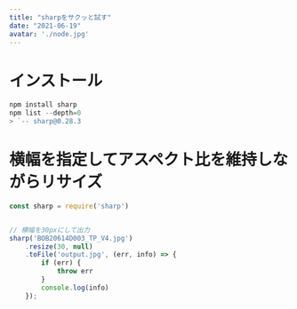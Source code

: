 ```yaml
---
title: "sharpをサクッと試す"
date: "2021-06-19"
avatar: './node.jpg'
---
```


# インストール
```javascript
npm install sharp
npm list --depth=0
> `-- sharp@0.28.3
```


# 横幅を指定してアスペクト比を維持しながらリサイズ
```javascript
const sharp = require('sharp')


// 横幅を30pxにして出力
sharp('BOB20614D003_TP_V4.jpg')
    .resize(30, null)
    .toFile('output.jpg', (err, info) => {
        if (err) {
            throw err
        }
        console.log(info)
    });
```

